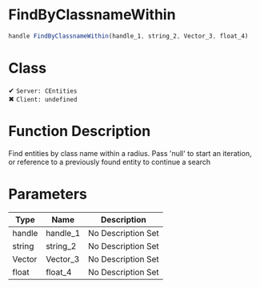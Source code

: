 # FindByClassnameWithin
```js	
handle FindByClassnameWithin(handle_1, string_2, Vector_3, float_4)
```
# Class
✔ `Server: CEntities`  
✖ `Client: undefined`  

# Function Description
Find entities by class name within a radius. Pass 'null' to start an iteration, or reference to a previously found entity to continue a search
# Parameters
Type|Name|Description
--|--|--
handle|handle_1|No Description Set
string|string_2|No Description Set
Vector|Vector_3|No Description Set
float|float_4|No Description Set
